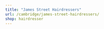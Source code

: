 ```yaml
---
title: "James Street Hairdressers"
url: /cambridge/james-street-hairdressers/
shop: hairdresser
---
```

